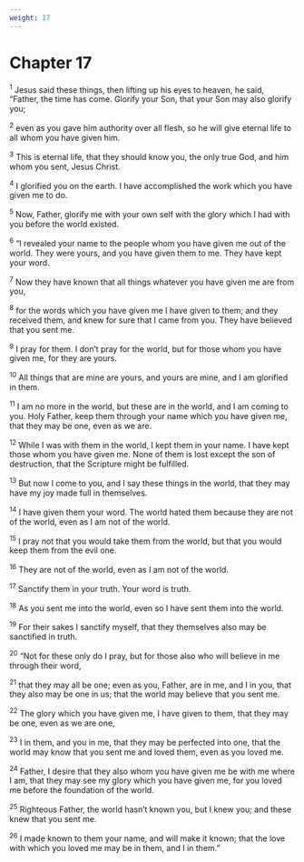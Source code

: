 ```yaml
---
weight: 17
---
```


# Chapter 17

<sup>1</sup> Jesus said these things, then lifting up his eyes to heaven, he said, “Father, the time has come. Glorify your Son, that your Son may also glorify you; 

<sup>2</sup> even as you gave him authority over all flesh, so he will give eternal life to all whom you have given him. 

<sup>3</sup> This is eternal life, that they should know you, the only true God, and him whom you sent, Jesus Christ. 

<sup>4</sup> I glorified you on the earth. I have accomplished the work which you have given me to do. 

<sup>5</sup> Now, Father, glorify me with your own self with the glory which I had with you before the world existed. 

<sup>6</sup> “I revealed your name to the people whom you have given me out of the world. They were yours, and you have given them to me. They have kept your word. 

<sup>7</sup> Now they have known that all things whatever you have given me are from you, 

<sup>8</sup> for the words which you have given me I have given to them; and they received them, and knew for sure that I came from you. They have believed that you sent me. 

<sup>9</sup> I pray for them. I don’t pray for the world, but for those whom you have given me, for they are yours. 

<sup>10</sup> All things that are mine are yours, and yours are mine, and I am glorified in them. 

<sup>11</sup> I am no more in the world, but these are in the world, and I am coming to you. Holy Father, keep them through your name which you have given me, that they may be one, even as we are. 

<sup>12</sup> While I was with them in the world, I kept them in your name. I have kept those whom you have given me. None of them is lost except the son of destruction, that the Scripture might be fulfilled. 

<sup>13</sup> But now I come to you, and I say these things in the world, that they may have my joy made full in themselves. 

<sup>14</sup> I have given them your word. The world hated them because they are not of the world, even as I am not of the world. 

<sup>15</sup> I pray not that you would take them from the world, but that you would keep them from the evil one. 

<sup>16</sup> They are not of the world, even as I am not of the world. 

<sup>17</sup> Sanctify them in your truth. Your word is truth. 

<sup>18</sup> As you sent me into the world, even so I have sent them into the world. 

<sup>19</sup> For their sakes I sanctify myself, that they themselves also may be sanctified in truth. 

<sup>20</sup> “Not for these only do I pray, but for those also who will believe in me through their word, 

<sup>21</sup> that they may all be one; even as you, Father, are in me, and I in you, that they also may be one in us; that the world may believe that you sent me. 

<sup>22</sup> The glory which you have given me, I have given to them, that they may be one, even as we are one, 

<sup>23</sup> I in them, and you in me, that they may be perfected into one, that the world may know that you sent me and loved them, even as you loved me. 

<sup>24</sup> Father, I desire that they also whom you have given me be with me where I am, that they may see my glory which you have given me, for you loved me before the foundation of the world. 

<sup>25</sup> Righteous Father, the world hasn’t known you, but I knew you; and these knew that you sent me. 

<sup>26</sup> I made known to them your name, and will make it known; that the love with which you loved me may be in them, and I in them.” 


